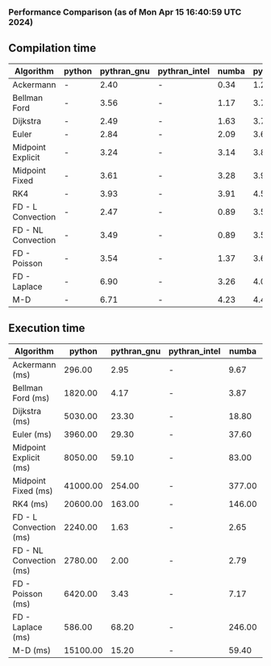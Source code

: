### Performance Comparison (as of Mon Apr 15 16:40:59 UTC 2024)
## Compilation time
Algorithm                 | python                    | pythran_gnu               | pythran_intel             | numba                     | pyccel_fortran_gnu        | pyccel_c_gnu              | pyccel_fortran_intel      | pyccel_c_intel           
------------------------- | ------------------------- | ------------------------- | ------------------------- | ------------------------- | ------------------------- | ------------------------- | ------------------------- | -------------------------
Ackermann                 | -                         | 2.40                      | -                         | 0.34                      | 1.29                      | 1.23                      | 1.37                      | 1.35                     
Bellman Ford              | -                         | 3.56                      | -                         | 1.17                      | 3.77                      | 4.04                      | 3.76                      | 4.46                     
Dijkstra                  | -                         | 2.49                      | -                         | 1.63                      | 3.70                      | 4.03                      | 3.88                      | 4.47                     
Euler                     | -                         | 2.84                      | -                         | 2.09                      | 3.63                      | 3.92                      | 3.72                      | 4.39                     
Midpoint Explicit         | -                         | 3.24                      | -                         | 3.14                      | 3.84                      | 4.20                      | 3.99                      | 4.66                     
Midpoint Fixed            | -                         | 3.61                      | -                         | 3.28                      | 3.92                      | 4.26                      | 4.08                      | 4.71                     
RK4                       | -                         | 3.93                      | -                         | 3.91                      | 4.56                      | 4.80                      | 4.59                      | 5.25                     
FD - L Convection         | -                         | 2.47                      | -                         | 0.89                      | 3.58                      | 3.89                      | 3.72                      | 4.36                     
FD - NL Convection        | -                         | 3.49                      | -                         | 0.89                      | 3.57                      | 3.91                      | 3.79                      | 4.35                     
FD - Poisson              | -                         | 3.54                      | -                         | 1.37                      | 3.69                      | 4.04                      | 4.25                      | 4.45                     
FD - Laplace              | -                         | 6.90                      | -                         | 3.26                      | 4.05                      | 4.38                      | 4.29                      | 4.87                     
M-D                       | -                         | 6.71                      | -                         | 4.23                      | 4.46                      | 4.64                      | 4.68                      | 5.46                     

## Execution time
Algorithm                 | python                    | pythran_gnu               | pythran_intel             | numba                     | pyccel_fortran_gnu        | pyccel_c_gnu              | pyccel_fortran_intel      | pyccel_c_intel           
------------------------- | ------------------------- | ------------------------- | ------------------------- | ------------------------- | ------------------------- | ------------------------- | ------------------------- | -------------------------
Ackermann (ms)            | 296.00                    | 2.95                      | -                         | 9.67                      | 1.50                      | 1.55                      | 8.39                      | 4.33                     
Bellman Ford (ms)         | 1820.00                   | 4.17                      | -                         | 3.87                      | 2.96                      | 5.95                      | 4.01                      | 18.40                    
Dijkstra (ms)             | 5030.00                   | 23.30                     | -                         | 18.80                     | 18.70                     | 30.60                     | 23.00                     | 22.60                    
Euler (ms)                | 3960.00                   | 29.30                     | -                         | 37.60                     | 16.40                     | 143.00                    | 14.90                     | 128.00                   
Midpoint Explicit (ms)    | 8050.00                   | 59.10                     | -                         | 83.00                     | 23.90                     | 281.00                    | 16.30                     | 251.00                   
Midpoint Fixed (ms)       | 41000.00                  | 254.00                    | -                         | 377.00                    | 74.80                     | 1390.00                   | 65.80                     | 1230.00                  
RK4 (ms)                  | 20600.00                  | 163.00                    | -                         | 146.00                    | 33.50                     | 485.00                    | 38.20                     | 407.00                   
FD - L Convection (ms)    | 2240.00                   | 1.63                      | -                         | 2.65                      | 1.49                      | 1.64                      | 1.51                      | 3.67                     
FD - NL Convection (ms)   | 2780.00                   | 2.00                      | -                         | 2.79                      | 1.69                      | 1.99                      | 1.35                      | 3.74                     
FD - Poisson (ms)         | 6420.00                   | 3.43                      | -                         | 7.17                      | 2.80                      | 3.80                      | 2.62                      | 7.78                     
FD - Laplace (ms)         | 586.00                    | 68.20                     | -                         | 246.00                    | 62.40                     | 258.00                    | 61.00                     | 334.00                   
M-D (ms)                  | 15100.00                  | 15.20                     | -                         | 59.40                     | 53.90                     | 59.20                     | 76.30                     | 62.20                    
